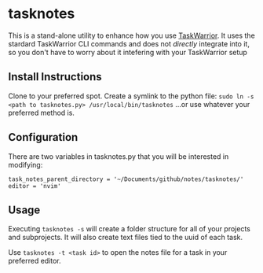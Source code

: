 # tasknotes

This is a stand-alone utility to enhance how you use [TaskWarrior](https://taskwarrior.org/). It uses the stardard TaskWarrior CLI commands and does not *directly* integrate into it, so you don't have to worry about it intefering with your TaskWarrior setup

## Install Instructions
Clone to your preferred spot.
Create a symlink to the python file: `sudo ln -s <path to tasknotes.py> /usr/local/bin/tasknotes`
...or use whatever your preferred method is.

## Configuration
There are two variables in tasknotes.py that you will be interested in modifying:

```
task_notes_parent_directory = '~/Documents/github/notes/tasknotes/'
editor = 'nvim'
```

## Usage
Executing `tasknotes -s` will create a folder structure for all of your projects and subprojects. It will also create text files tied to the uuid of each task.

Use `tasknotes -t <task id>` to open the notes file for a task in your preferred editor.

